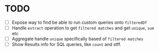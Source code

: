 # TODO

- [ ] Expose way to find be able to run custom queries onto `filteredDf`
- [ ] Handle `extract` operation to get `filtered matches` and get `unique`, `sum` etc
- [ ] Aggregate handle `unique` specifically based of `filtered matches`
- [ ] Show Results info for SQL queries, like `count` and stff.
